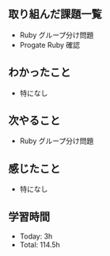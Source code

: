 ## 取り組んだ課題一覧
- Ruby グループ分け問題
- Progate Ruby 確認
## わかったこと
- 特になし
## 次やること
- Ruby グループ分け問題
## 感じたこと
- 特になし
## 学習時間
- Today: 3h
- Total: 114.5h